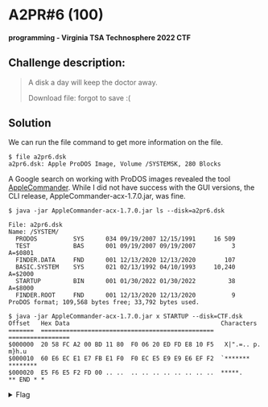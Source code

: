 # A2PR#6 (100)
#### programming - Virginia TSA Technosphere 2022 CTF

## Challenge description:
> A disk a day will keep the doctor away.
> 
> Download file: forgot to save :(

## Solution 
We can run the file command to get more information on the file.

```
$ file a2pr6.dsk 
a2pr6.dsk: Apple ProDOS Image, Volume /SYSTEMSK, 280 Blocks
```

A Google search on working with ProDOS images revealed the tool [AppleCommander](https://github.com/AppleCommander/AppleCommander/).
While I did not have success with the GUI versions, the CLI release, AppleCommander-acx-1.7.0.jar, was fine.

```
$ java -jar AppleCommander-acx-1.7.0.jar ls --disk=a2pr6.dsk

File: a2pr6.dsk
Name: /SYSTEM/
  PRODOS          SYS      034 09/19/2007 12/15/1991     16 509          
  TEST            BAS      001 09/19/2007 09/19/2007          3 A=$0801  
  FINDER.DATA     FND      001 12/13/2020 12/13/2020        107          
  BASIC.SYSTEM    SYS      021 02/13/1992 04/10/1993     10,240 A=$2000  
  STARTUP         BIN      001 01/30/2022 01/30/2022         38 A=$8000  
  FINDER.ROOT     FND      001 12/13/2020 12/13/2020          9          
ProDOS format; 109,568 bytes free; 33,792 bytes used.

$ java -jar AppleCommander-acx-1.7.0.jar x STARTUP --disk=CTF.dsk
Offset   Hex Data                                          Characters
=======  ================================================  =================
$000000  20 58 FC A2 00 BD 11 80  F0 06 20 ED FD E8 10 F5   X|".=.. p. m}h.u
$000010  60 E6 EC E1 E7 FB E1 F0  F0 EC E5 E9 E9 E6 EF F2  `******* ********
$000020  E5 F6 E5 F2 FD 00 .. ..  .. .. .. .. .. .. .. ..  *****.           
** END * *
```
<details> 
    <summary>Flag</summary>
flag{appleiiforever}
</details>